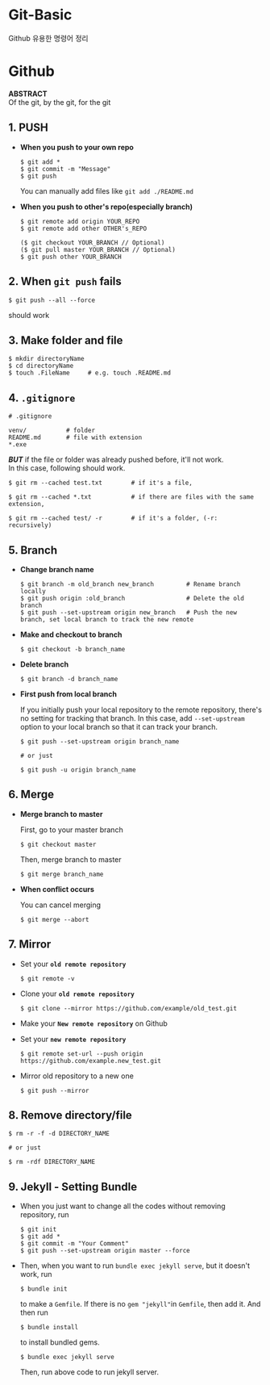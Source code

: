 # Git-Basic
Github 유용한 명령어 정리


# Github

**ABSTRACT**   
Of the git, by the git, for the git

## 1. PUSH

* **When you push to your own repo**              
  ```console
  $ git add *
  $ git commit -m "Message"
  $ git push
  ```
  You can manually add files like `git add ./README.md`   

* **When you push to other's repo(especially branch)**   

  ```console
  $ git remote add origin YOUR_REPO
  $ git remote add other OTHER's_REPO

  ($ git checkout YOUR_BRANCH // Optional)
  ($ git pull master YOUR_BRANCH // Optional)
  $ git push other YOUR_BRANCH
  ```


## 2. When `git push` fails

  ```console
  $ git push --all --force   
  ```

should work

## 3. Make folder and file
  ```console
  $ mkdir directoryName
  $ cd directoryName
  $ touch .FileName     # e.g. touch .README.md
  ```

## 4. `.gitignore` 
  ```gitignore
  # .gitignore
  
  venv/           # folder
  README.md       # file with extension
  *.exe
  ```

_**BUT**_ if the file or folder was already pushed before, it'll not work.   
In this case, following should work.   

  ```console
  $ git rm --cached test.txt        # if it's a file,

  $ git rm --cached *.txt           # if there are files with the same extension,

  $ git rm --cached test/ -r        # if it's a folder, (-r: recursively)
  ```

## 5. Branch

* **Change branch name**   

  ```console
  $ git branch -m old_branch new_branch         # Rename branch locally    
  $ git push origin :old_branch                 # Delete the old branch    
  $ git push --set-upstream origin new_branch   # Push the new branch, set local branch to track the new remote
  ```

* **Make and checkout to branch**   
  ```console
  $ git checkout -b branch_name
  ```

* **Delete branch**   
  ```console
  $ git branch -d branch_name
  ```

* **First push from local branch**

    If you initially push your local repository to the remote repository, there's no setting for tracking that branch. In this case, add `--set-upstream` option to your local branch so that it can track your branch.   
    ```console
    $ git push --set-upstream origin branch_name

    # or just
    
    $ git push -u origin branch_name
    ```

## 6. Merge

* **Merge branch to master**   

  First, go to your master branch
  ```console
  $ git checkout master
  ```

  Then, merge branch to master
  ```console
  $ git merge branch_name
  ```

* **When conflict occurs**   

  You can cancel merging
  ```console
  $ git merge --abort
  ```

## 7. Mirror

* Set your **`old remote repository`**
  ```console
  $ git remote -v
  ```
* Clone your **`old remote repository`**
  ```console
  $ git clone --mirror https://github.com/example/old_test.git
  ```

* Make your **`New remote repository`** on Github

* Set your **`new remote repository`**
  ```console
  $ git remote set-url --push origin https://github.com/example.new_test.git
  ```
* Mirror old repository to a new one
  ```console
  $ git push --mirror
  ```

## 8. Remove directory/file

```console
$ rm -r -f -d DIRECTORY_NAME

# or just

$ rm -rdf DIRECTORY_NAME
```

## 9. Jekyll - Setting Bundle

* When you just want to change all the codes without removing repository, run   

    ```console
    $ git init
    $ git add *
    $ git commit -m "Your Comment"
    $ git push --set-upstream origin master --force
    ```

* Then, when you want to run `bundle exec jekyll serve`, but it doesn't work, run

    ```console
    $ bundle init
    ```
    to make a `Gemfile`. If there is no `gem "jekyll"`in `Gemfile`, then add it. And then run

    ```console
    $ bundle install
    ```
    to install bundled gems.

    ```console
    $ bundle exec jekyll serve
    ```
    Then, run above code to run jekyll server.

